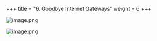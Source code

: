 +++
title = "6. Goodbye Internet Gateways"
weight = 6
+++


![image.png](/images/008-viii-clean-it-up/38-645262-image.png)


![image.png](/images/008-viii-clean-it-up/38-614300-image.png)


